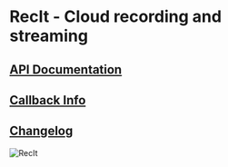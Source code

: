 # RecIt - Cloud recording and streaming

## [API Documentation](https://doc.zukdoor.cloud/redoc-static.html)

## [Callback Info](callbacks)

## [Changelog](changelog)

![RecIt](/recit.svg)
